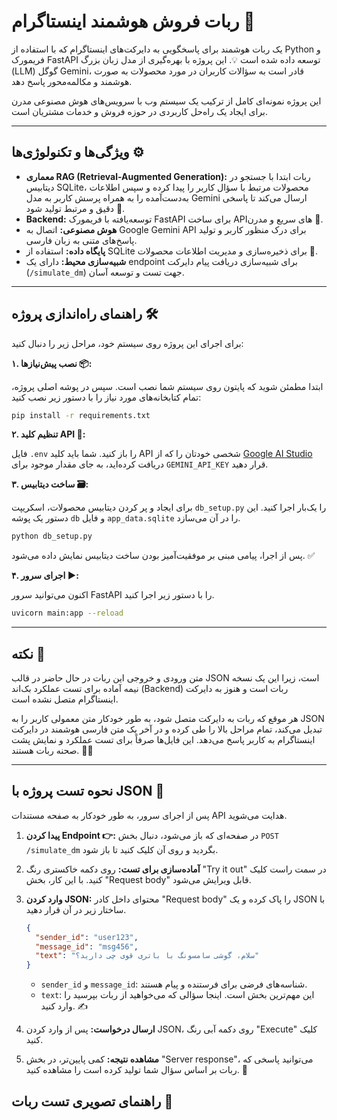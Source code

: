 # ربات فروش هوشمند اینستاگرام 🤖

یک ربات هوشمند برای پاسخگویی به دایرکت‌های اینستاگرام که با استفاده از Python و فریمورک FastAPI توسعه داده شده است 💡. این پروژه با بهره‌گیری از مدل زبان بزرگ (LLM) گوگل Gemini، قادر است به سؤالات کاربران در مورد محصولات به صورت هوشمند و مکالمه‌محور پاسخ دهد.

این پروژه نمونه‌ای کامل از ترکیب یک سیستم وب با سرویس‌های هوش مصنوعی مدرن برای ایجاد یک راه‌حل کاربردی در حوزه فروش و خدمات مشتریان است.

-----

## ویژگی‌ها و تکنولوژی‌ها ⚙️

  * **معماری RAG (Retrieval-Augmented Generation):** ربات ابتدا با جستجو در دیتابیس SQLite، محصولات مرتبط با سؤال کاربر را پیدا کرده و سپس اطلاعات به‌دست‌آمده را به همراه پرسش کاربر به مدل Gemini ارسال می‌کند تا پاسخی دقیق و مرتبط تولید شود 🧠.
  * **Backend:** توسعه‌یافته با فریمورک FastAPI برای ساخت API‌های سریع و مدرن 🚀.
  * **هوش مصنوعی:** اتصال به Google Gemini API برای درک منظور کاربر و تولید پاسخ‌های متنی به زبان فارسی.
  * **پایگاه داده:** استفاده از SQLite برای ذخیره‌سازی و مدیریت اطلاعات محصولات 💾.
  * **شبیه‌سازی محیط:** دارای یک endpoint برای شبیه‌سازی دریافت پیام دایرکت (`/simulate_dm`) جهت تست و توسعه آسان.

-----

## راهنمای راه‌اندازی پروژه 🛠️

برای اجرای این پروژه روی سیستم خود، مراحل زیر را دنبال کنید:

**۱. نصب پیش‌نیازها 📦:**

ابتدا مطمئن شوید که پایتون روی سیستم شما نصب است. سپس در پوشه اصلی پروژه، تمام کتابخانه‌های مورد نیاز را با دستور زیر نصب کنید:

```bash
pip install -r requirements.txt
```

**۲. تنظیم کلید API 🔑:**

فایل `.env` را باز کنید. شما باید کلید API شخصی خودتان را که از [Google AI Studio](https://aistudio.google.com/) دریافت کرده‌اید، به جای مقدار موجود برای `GEMINI_API_KEY` قرار دهید.

**۳. ساخت دیتابیس 🗃️:**

برای ایجاد و پر کردن دیتابیس محصولات، اسکریپت `db_setup.py` را یک‌بار اجرا کنید. این دستور یک پوشه `db` و فایل `app_data.sqlite` را در آن می‌سازد.

```bash
python db_setup.py
```

پس از اجرا، پیامی مبنی بر موفقیت‌آمیز بودن ساخت دیتابیس نمایش داده می‌شود. ✅

**۴. اجرای سرور ▶️:**

اکنون می‌توانید سرور FastAPI را با دستور زیر اجرا کنید.

```bash
uvicorn main:app --reload
```

-----

## نکته 📌

متن ورودی و خروجی این ربات در حال حاضر در قالب JSON است، زیرا این یک نسخه نیمه آماده برای تست عملکرد بک‌اند (Backend) ربات است و هنوز به دایرکت اینستاگرام متصل نشده است.

هر موقع که ربات به دایرکت متصل شود، به طور خودکار متن معمولی کاربر را به JSON تبدیل می‌کند، تمام مراحل بالا را طی کرده و در آخر یک متن فارسی هوشمند در دایرکت اینستاگرام به کاربر پاسخ می‌دهد. این فایل‌ها صرفاً برای تست عملکرد و نمایش پشت صحنه ربات هستند. 🕵️‍♂️

-----





## نحوه تست پروژه با JSON 🧪

پس از اجرای سرور، به طور خودکار به صفحه مستندات API هدایت می‌شوید.

1.  **پیدا کردن Endpoint 👉:** در صفحه‌ای که باز می‌شود، دنبال بخش `POST /simulate_dm` بگردید و روی آن کلیک کنید تا باز شود.
2.  **آماده‌سازی برای تست:** روی دکمه خاکستری رنگ "Try it out" در سمت راست کلیک کنید. با این کار، بخش "Request body" قابل ویرایش می‌شود.
3.  **وارد کردن JSON:** محتوای داخل کادر "Request body" را پاک کرده و یک JSON با ساختار زیر در آن قرار دهید.

    ```json
    {
      "sender_id": "user123",
      "message_id": "msg456",
      "text": "سلام، گوشی سامسونگ با باتری قوی چی دارید؟"
    }
    ```

      * `sender_id` و `message_id`: شناسه‌های فرضی برای فرستنده و پیام هستند.
      * `text`: این مهم‌ترین بخش است. اینجا سؤالی که می‌خواهید از ربات بپرسید را وارد کنید. ✍️

4.  **ارسال درخواست:** پس از وارد کردن JSON، روی دکمه آبی رنگ "Execute" کلیک کنید.
5.  **مشاهده نتیجه:** کمی پایین‌تر، در بخش "Server response"، می‌توانید پاسخی که ربات بر اساس سؤال شما تولید کرده است را مشاهده کنید. 🎉

## راهنمای تصویری تست ربات 📸


